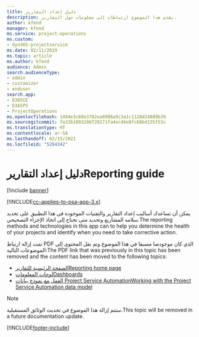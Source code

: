 ```yaml
---
title: دليل إعداد التقارير
description: يقدم هذا الموضوع ارتباطات إلى معلومات حول التقارير.
author: kfend
manager: kfend
ms.service: project-operations
ms.custom:
- dyn365-projectservice
ms.date: 02/11/2019
ms.topic: article
ms.author: kfend
audience: Admin
search.audienceType:
- admin
- customizer
- enduser
search.app:
- D365CE
- D365PS
- ProjectOperations
ms.openlocfilehash: 1494e3c60e3702ea8996a9c3a1c1128d24889b39
ms.sourcegitcommit: fa32b1893286f20271fa4ec4be8fc68bd135f53c
ms.translationtype: HT
ms.contentlocale: ar-SA
ms.lasthandoff: 02/15/2021
ms.locfileid: "5284342"
---
```

# <a name="reporting-guide"></a><span data-ttu-id="6570b-103">دليل إعداد التقارير</span><span class="sxs-lookup"><span data-stu-id="6570b-103">Reporting guide</span></span>

[!include [banner](../../includes/psa-now-project-operations.md)]

[!INCLUDE[cc-applies-to-psa-app-3.x](../../includes/cc-applies-to-psa-app-3x.md)]

<span data-ttu-id="6570b-104">يمكن أن تساعدك أساليب إعداد التقارير والتقنيات الموجودة في هذا التطبيق على تحديد سلامه المشاريع وتحديد متى تحتاج إلى اتخاذ الإجراء التصحيحي.</span><span class="sxs-lookup"><span data-stu-id="6570b-104">The reporting methods and technologies in this app can to help you determine the health of your projects and identify when you need to take corrective action.</span></span> 

<span data-ttu-id="6570b-105">تمت إزالة ارتباط PDF الذي كان موجودصا مسبقا في هذا الموضوع وتم نقل المحتوى إلى الموضوعات التالية:</span><span class="sxs-lookup"><span data-stu-id="6570b-105">The PDF link that was previously in this topic has been removed and the content has been moved to the following topics:</span></span>

- [<span data-ttu-id="6570b-106">الصفحة الرئيسية للتقارير</span><span class="sxs-lookup"><span data-stu-id="6570b-106">Reporting home page</span></span>](../reports-reporting-dynamics-365-project-service.md)
- [<span data-ttu-id="6570b-107">لوحات المعلومات</span><span class="sxs-lookup"><span data-stu-id="6570b-107">Dashboards</span></span>](../reports-dashboards.md)
- [<span data-ttu-id="6570b-108">العمل مع نموذج بيانات Project Service Automation</span><span class="sxs-lookup"><span data-stu-id="6570b-108">Working with the Project Service Automation data model</span></span>](../reports-working-project-service-data-model.md)

> [!NOTE]
> <span data-ttu-id="6570b-109">ستتم إزالة هذا الموضوع في تحديث الوثائق المستقبلية.</span><span class="sxs-lookup"><span data-stu-id="6570b-109">This topic will be removed in a future documentation update.</span></span> 


[!INCLUDE[footer-include](../../includes/footer-banner.md)]